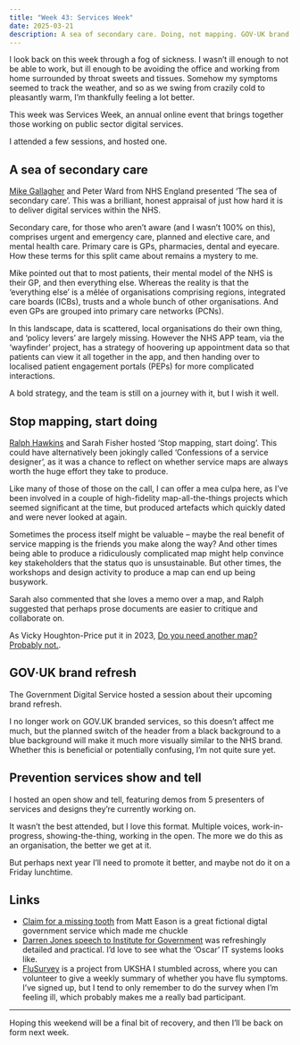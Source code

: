 ```yaml
---
title: "Week 43: Services Week"
date: 2025-03-21
description: A sea of secondary care. Doing, not mapping. GOV·UK brand refresh.
---
```


I look back on this week through a fog of sickness. I wasn’t ill enough to not be able to work, but ill enough to be avoiding the office and working from home surrounded by throat sweets and tissues. Somehow my symptoms seemed to track the weather, and so as we swing from crazily cold to pleasantly warm, I’m thankfully feeling a lot better.

This week was Services Week, an annual online event that brings together those working on public sector digital services.

I attended a few sessions, and hosted one.

## A sea of secondary care

[Mike Gallagher](https://mikegallagher.org) and Peter Ward from NHS England presented ‘The sea of secondary care’. This was a brilliant, honest appraisal of just how hard it is to deliver digital services within the NHS.

Secondary care, for those who aren’t aware (and I wasn’t 100% on this), comprises urgent and emergency care, planned and elective care, and mental health care. Primary care is GPs, pharmacies, dental and eyecare. How these terms for this split came about remains a mystery to me.

Mike pointed out that to most patients, their mental model of the NHS is their GP, and then everything else. Whereas the reality is that the ‘everything else’ is a mêlée of organisations comprising regions, integrated care boards (ICBs), trusts and a whole bunch of other organisations. And even GPs are grouped into primary care networks (PCNs).

In this landscape, data is scattered, local organisations do their own thing, and ‘policy levers’ are largely missing. However the NHS APP team, via the ‘wayfinder’ project, has a strategy of hoovering up appointment data so that patients can view it all together in the app, and then handing over to localised patient engagement portals (PEPs) for more complicated interactions.

A bold strategy, and the team is still on a journey with it, but I wish it well.

## Stop mapping, start doing

[Ralph Hawkins](https://ralphhawkins.co.uk/) and Sarah Fisher hosted ‘Stop mapping, start doing’. This could have alternatively been jokingly called ‘Confessions of a service designer’, as it was a chance to reflect on whether service maps are always worth the huge effort they take to produce.

Like many of those of those on the call, I can offer a mea culpa here, as I’ve been involved in a couple of high-fidelity map-all-the-things projects which seemed significant at the time, but produced artefacts which quickly dated and were never looked at again.

Sometimes the process itself might be valuable – maybe the real benefit of service mapping is the friends you make along the way? And other times being able to produce a ridiculously complicated map might help convince key stakeholders that the status quo is unsustainable. But other times, the workshops and design activity to produce a map can end up being busywork.

Sarah also commented that she loves a memo over a map, and Ralph suggested that perhaps prose documents are easier to critique and collaborate on.

As Vicky Houghton-Price put it in 2023, [Do you need another map? Probably not.](https://medium.com/design-bootcamp/do-you-need-another-map-probably-not-2f8a8a7a9773).

## GOV·UK brand refresh

The Government Digital Service hosted a session about their upcoming brand refresh.

I no longer work on GOV.UK branded services, so this doesn’t affect me much, but the planned switch of the header from a black background to a blue background will make it much more visually similar to the NHS brand. Whether this is beneficial or potentially confusing, I’m not quite sure yet.

## Prevention services show and tell

I hosted an open show and tell, featuring demos from 5 presenters of services and designs they’re currently working on.

It wasn’t the best attended, but I love this format. Multiple voices, work-in-progress, showing-the-thing, working in the open. The more we do this as an organisation, the better we get at it.

But perhaps next year I’ll need to promote it better, and maybe not do it on a Friday lunchtime.

## Links

* [Claim for a missing tooth](https://tf230.matteason.co.uk) from Matt Eason is a great fictional digtal government service which made me chuckle
* [Darren Jones speech to Institute for Government](https://www.gov.uk/government/speeches/darren-jones-speech-to-institute-for-government) was refreshingly detailed and practical. I’d love to see what the ‘Oscar’ IT systems looks like.
* [FluSurvey](https://flusurvey.net/en) is a project from UKSHA I stumbled across, where you can volunteer to give a weekly summary of whether you have flu symptoms. I’ve signed up, but I tend to only remember to do the survey when I’m feeling ill, which probably makes me a really bad participant.

---

Hoping this weekend will be a final bit of recovery, and then I’ll be back on form next week.
